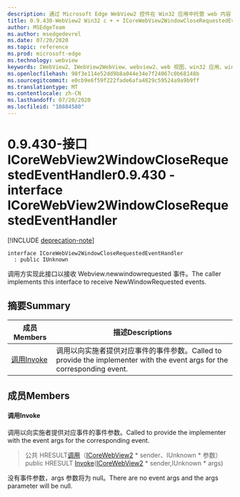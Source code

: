 ```yaml
---
description: 通过 Microsoft Edge WebView2 控件在 Win32 应用中托管 web 内容
title: 0.9.430-WebView2 Win32 c + + ICoreWebView2WindowCloseRequestedEventHandler
author: MSEdgeTeam
ms.author: msedgedevrel
ms.date: 07/20/2020
ms.topic: reference
ms.prod: microsoft-edge
ms.technology: webview
keywords: IWebView2、IWebView2WebView、webview2、web 视图、win32 应用、win32、edge、ICoreWebView2、ICoreWebView2Host、浏览器控件、边缘 html
ms.openlocfilehash: 98f3e114e52dd9b8a044e34e7f24067c0b68148b
ms.sourcegitcommit: e0cb9e6f59f222fade6afa4829c59524a9a9b9ff
ms.translationtype: MT
ms.contentlocale: zh-CN
ms.lasthandoff: 07/20/2020
ms.locfileid: "10884580"
---
```

# <span data-ttu-id="10425-104">0.9.430-接口 ICoreWebView2WindowCloseRequestedEventHandler</span><span class="sxs-lookup"><span data-stu-id="10425-104">0.9.430 - interface ICoreWebView2WindowCloseRequestedEventHandler</span></span> 

[!INCLUDE [deprecation-note](../../includes/deprecation-note.md)]

```
interface ICoreWebView2WindowCloseRequestedEventHandler
  : public IUnknown
```

<span data-ttu-id="10425-105">调用方实现此接口以接收 Webview.newwindowrequested 事件。</span><span class="sxs-lookup"><span data-stu-id="10425-105">The caller implements this interface to receive NewWindowRequested events.</span></span>

## <span data-ttu-id="10425-106">摘要</span><span class="sxs-lookup"><span data-stu-id="10425-106">Summary</span></span>

 <span data-ttu-id="10425-107">成员</span><span class="sxs-lookup"><span data-stu-id="10425-107">Members</span></span>                        | <span data-ttu-id="10425-108">描述</span><span class="sxs-lookup"><span data-stu-id="10425-108">Descriptions</span></span>
--------------------------------|---------------------------------------------
[<span data-ttu-id="10425-109">调用</span><span class="sxs-lookup"><span data-stu-id="10425-109">Invoke</span></span>](#invoke) | <span data-ttu-id="10425-110">调用以向实施者提供对应事件的事件参数。</span><span class="sxs-lookup"><span data-stu-id="10425-110">Called to provide the implementer with the event args for the corresponding event.</span></span>

## <span data-ttu-id="10425-111">成员</span><span class="sxs-lookup"><span data-stu-id="10425-111">Members</span></span>

#### <span data-ttu-id="10425-112">调用</span><span class="sxs-lookup"><span data-stu-id="10425-112">Invoke</span></span> 

<span data-ttu-id="10425-113">调用以向实施者提供对应事件的事件参数。</span><span class="sxs-lookup"><span data-stu-id="10425-113">Called to provide the implementer with the event args for the corresponding event.</span></span>

> <span data-ttu-id="10425-114">公共 HRESULT[调用](#invoke)（[ICoreWebView2](ICoreWebView2.md) \* sender、IUnknown \* 参数）</span><span class="sxs-lookup"><span data-stu-id="10425-114">public HRESULT [Invoke](#invoke)([ICoreWebView2](ICoreWebView2.md) \* sender,IUnknown \* args)</span></span>

<span data-ttu-id="10425-115">没有事件参数，args 参数将为 null。</span><span class="sxs-lookup"><span data-stu-id="10425-115">There are no event args and the args parameter will be null.</span></span>

